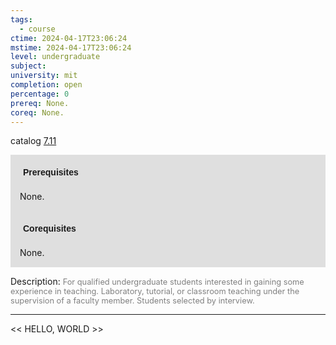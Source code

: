 ```yaml
---
tags:
  - course
ctime: 2024-04-17T23:06:24
mstime: 2024-04-17T23:06:24
level: undergraduate
subject: 
university: mit
completion: open
percentage: 0
prereq: None.
coreq: None.
---
```


catalog [7.11](http://student.mit.edu/catalog/m7a.html#7.11)

<span style="display: block; padding: 15px; background-color: rgb(100, 100, 100, 0.2);"><font id="m_prereq3597_0" style="display: block; font-family: Arial, sans-serif; font-weight: bold; padding: 5px">Prerequisites</font><br><span id="prereq3597_0">None.</span></span>
<span style="display: block; padding: 15px; background-color: rgb(100, 100, 100, 0.2);"><font id="m_coreq3597_0" style="display: block; font-family: Arial, sans-serif; font-weight: bold; padding: 5px">Corequisites</font><br><span id="coreq3597_0">None.</span></span>

<font style="">Description:</font>
<font style="color: grey; font-size: 0.8rem;">For qualified undergraduate students interested in gaining some experience in teaching. Laboratory, tutorial, or classroom teaching under the supervision of a faculty member. Students selected by interview.</font>



---

<< HELLO, WORLD >>
